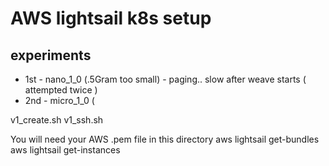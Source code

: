 

# AWS lightsail k8s setup


## experiments
 * 1st - nano_1_0 (.5Gram too small) - paging.. slow after weave starts ( attempted twice )
 * 2nd - micro_1_0 (

v1_create.sh
v1_ssh.sh

You will need your AWS .pem file in this directory
aws lightsail get-bundles
aws lightsail get-instances
